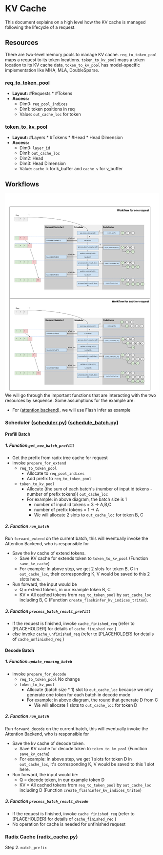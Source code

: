 # KV Cache

This document explains on a high level how the KV cache is managed following the lifecycle of a request.

## Resources

There are two-level memory pools to manage KV cache. `req_to_token_pool` maps a request to its token locations. `token_to_kv_pool` maps a token location to its KV cache data, `token_to_kv_pool` has model-specific implementation like MHA, MLA, DoubleSparse.

### **req_to_token_pool**
- **Layout:** #Requests * #Tokens
- **Access:** 
    - Dim0: `req_pool_indices`
    - Dim1: token positions in req
    - Value: `out_cache_loc` for token
  
### **token_to_kv_pool**
- **Layout:** #Layers * #Tokens * #Head * Head Dimension
- **Access:** 
    - Dim0: `layer_id`
    - Dim1: `out_cache_loc`
    - Dim2: Head
    - Dim3: Head Dimension
    - Value: `cache_k` for k_buffer and `cache_v` for v_buffer

## Workflows
![alt text](kvcache-code-walkthrough.png)
We will go through the important functions that are interacting with the two resources by sequence. Some assumptions for the example are:
- For ([attention backend](https://github.com/sgl-project/sglang/blob/main/python/sglang/srt/layers/attention/)), we will use Flash Infer as example


### Scheduler ([scheduler.py](https://github.com/sgl-project/sglang/blob/main/python/sglang/srt/managers/scheduler.py)) ([schedule_batch.py](https://github.com/sgl-project/sglang/blob/main/python/sglang/srt/managers/schedule_batch.py))
<!-- 
- Must have detailed explanation for interaction between `Scheduler` and `Radix Cache` - init_next_runs, cache_unfinished, cache_finished
- Must have detailed event sequences for how 2 pools being updated in schedulers functions listed in the diagram
  - prepare_for_ext, prepare_for_dec, potentially process_batch_result?
- Could have ScheduleBatch -> Model Runner Batch -> Forward Batch flow 
-->
#### Prefill Batch
##### 1. Function `get_new_batch_prefill` 
  - Get the prefix from radix tree cache for request
  - Invoke `prepare_for_extend`
    - `req_to_token_pool`
      - Allocate to `req_pool_indices`
      - Add prefix to `req_to_token_pool`
    - `token_to_kv_pool`
      - Allocate (the sum of each batch's (number of input id tokens - number of prefix tokens)) `out_cache_loc`
      - For example: in above diagram, the batch size is 1
        - number of input id tokens = 3 -> A,B,C 
        - number of prefix tokens = 1 -> A
        - We will allocate 2 slots to `out_cache_loc` for token B, C
        
##### 2. Function `run_batch` 
Run `forward_extend` on the current batch, this will eventually invoke the Attention Backend, who is responsible for 
- Save the kv cache of extend tokens.
  - Save KV cache for extends token to `token_to_kv_pool` (Function `save_kv_cache`)
  - For example: In above step, we get 2 slots for token B, C in `out_cache_loc`, their corresponding K, V would be saved to this 2 slots here.
- Run forward, the input would be
  - Q = extend tokens, in our example token B, C
  - KV = All cached tokens from `req_to_token_pool` by `out_cache_loc` including B, C (Function `create_flashinfer_kv_indices_triton`).

##### 3. Function `process_batch_result_prefill`
  - If the request is finished, invoke `cache_finished_req` (refer to [PLACEHOLDER] for details of `cache_finished_req` )
  - else invoke `cache_unfinished_req` (refer to [PLACEHOLDER] for details of `cache_unfinished_req` )

#### Decode Batch
##### 1. Function `update_running_batch` 
  - Invoke `prepare_for_decode`
    - `req_to_token_pool` No change
    - `token_to_kv_pool`
      - Allocate (batch size * 1) slot to `out_cache_loc` because we only generate one token for each batch in decode mode
      - For example: in above diagram, the round that generate D from C
        - We will allocate 1 slots to `out_cache_loc` for token D

##### 2. Function `run_batch`
Run `forward_decode` on the current batch, this will eventually invoke the Attention Backend, who is responsible for 
- Save the kv cache of decode token.
  - Save KV cache for decode token to `token_to_kv_pool` (Function `save_kv_cache`)
  - For example: In above step, we get 1 slots for token D in `out_cache_loc`, it's corresponding K, V would be saved to this 1 slot here.
- Run forward, the input would be:
  - Q = decode token, in our example token D
  - KV = All cached tokens from `req_to_token_pool` by `out_cache_loc` including D (Function `create_flashinfer_kv_indices_triton`)

##### 3. Function `process_batch_result_decode`
  - If the request is finished, invoke `cache_finished_req` (refer to [PLACEHOLDER] for details of `cache_finished_req` )
  - No operation for cache is needed for unfinished request

### Radix Cache (radix_cache.py)
<!-- 
- Must Have explanation on each functions based on their callers
- Must have diagram for radix tree updates
- Must have diagram for radix tree updates under multiple requests
- Could compare between chunked cache and radix cache 
-->
Step 2. `match_prefix`

